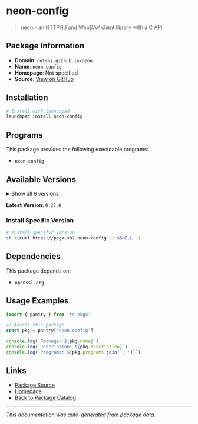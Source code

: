 # neon-config

> neon - an HTTP/1.1 and WebDAV client library with a C API

## Package Information

- **Domain**: `notroj.github.io/neon`
- **Name**: `neon-config`
- **Homepage**: Not specified
- **Source**: [View on GitHub](https://github.com/pkgxdev/pantry/tree/main/projects/notroj.github.io/neon/package.yml)

## Installation

```bash
# Install with launchpad
launchpad install neon-config
```

## Programs

This package provides the following executable programs:

- `neon-config`

## Available Versions

<details>
<summary>Show all 6 versions</summary>

- `0.35.0`, `0.34.2`, `0.34.1`, `0.34.0`, `0.33.0`
- `0.32.5`

</details>

**Latest Version**: `0.35.0`

### Install Specific Version

```bash
# Install specific version
sh <(curl https://pkgx.sh) neon-config -- $SHELL -i
```

## Dependencies

This package depends on:

- `openssl.org`

## Usage Examples

```typescript
import { pantry } from 'ts-pkgx'

// Access this package
const pkg = pantry['neon-config']

console.log(`Package: ${pkg.name}`)
console.log(`Description: ${pkg.description}`)
console.log(`Programs: ${pkg.programs.join(', ')}`)
```

## Links

- [Package Source](https://github.com/pkgxdev/pantry/tree/main/projects/notroj.github.io/neon/package.yml)
- [Homepage](#)
- [Back to Package Catalog](../../../package-catalog.md)

---

*This documentation was auto-generated from package data.*

